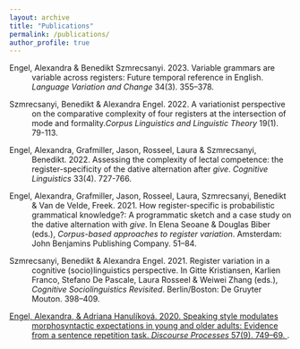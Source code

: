 ```yaml
---
layout: archive
title: "Publications"
permalink: /publications/
author_profile: true
---
```

<div style="text-indent: -40px; padding-left: 40px;">
      <p>Engel, Alexandra & Benedikt Szmrecsanyi. 2023. Variable grammars are variable across registers: Future temporal reference in English. <em>Language Variation and Change</em> 34(3). 355–378. <a href="https://doi.org/10.1017/S0954394522000163"></a></p>
      <p>Szmrecsanyi, Benedikt & Alexandra Engel. 2022. A variationist perspective on the comparative complexity of four registers at the intersection of mode and formality.<em>Corpus Linguistics and Linguistic Theory</em> 19(1). 79-113. <a href="https://doi.org/10.1515/cllt-2022-0031"></a></p>
      <p>Engel, Alexandra, Grafmiller, Jason, Rosseel, Laura & Szmrecsanyi, Benedikt. 2022. Assessing the complexity of lectal competence: the register-specificity of the dative alternation after <em>give</em>. <em>Cognitive Linguistics</em> 33(4). 727-766. <a href="https://doi.org/10.1515/cog-2021-0107"></a></p>
      <p>Engel, Alexandra, Grafmiller, Jason, Rosseel, Laura, Szmrecsanyi, Benedikt & Van de Velde, Freek. 2021. How register-specific is probabilistic grammatical knowledge?: A programmatic sketch and a case study on the dative alternation with <em>give</em>. In Elena Seoane & Douglas Biber (eds.), <em>Corpus-based approaches to register variation</em>. Amsterdam: John Benjamins Publishing Company. 51–84. <a href="https://doi.org/10.1075/scl.103.03eng"></a></p>
      <p>Szmrecsanyi, Benedikt & Alexandra Engel. 2021. Register variation in a cognitive (socio)linguistics perspective. In Gitte Kristiansen, Karlien Franco, Stefano De Pascale, Laura Rosseel & Weiwei Zhang (eds.), <em>Cognitive Sociolinguistics Revisited</em>. Berlin/Boston: De Gruyter Mouton. 398–409. <a href="https://doi.org/10.1515/9783110733945-031"</a></p>
      <p>Engel, Alexandra, & Adriana Hanulíková. 2020. Speaking style modulates morphosyntactic expectations in young and older adults: Evidence from a sentence repetition task. <em>Discourse Processes</em> 57(9). 749–69. <a href="https://doi.org/10.1080/0163853X.2020.1777497"></a>.</p>
</div>
